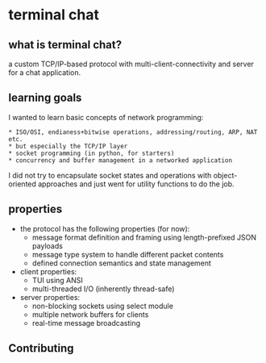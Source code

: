# terminal chat

## what is terminal chat?

a custom TCP/IP-based protocol with multi-client-connectivity and server for a chat application.

## learning goals

I wanted to learn basic concepts of network programming:

    * ISO/OSI, endianess+bitwise operations, addressing/routing, ARP, NAT etc.
    * but especially the TCP/IP layer
    * socket programming (in python, for starters)
    * concurrency and buffer management in a networked application

I did not try to encapsulate socket states and operations with object-oriented approaches and just went for utility functions to do the job. 

## properties

* the protocol has the following properties (for now):
    - message format definition and framing using length-prefixed JSON payloads
    - message type system to handle different packet contents
    - defined connection semantics and state management
* client properties:
    - TUI using ANSI
    - multi-threaded I/O (inherently thread-safe)
* server properties:
    - non-blocking sockets using select module
    - multiple network buffers for clients
    - real-time message broadcasting
   
## Contributing
